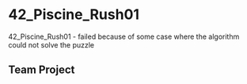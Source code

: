 # 42_Piscine_Rush01
42_Piscine_Rush01 - failed because of some case where the algorithm could not solve the puzzle

## Team Project
